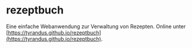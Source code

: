 # rezeptbuch

Eine einfache Webanwendung zur Verwaltung von Rezepten. Online unter [https://tyrandus.github.io/rezeptbuch](https://tyrandus.github.io/rezeptbuch).